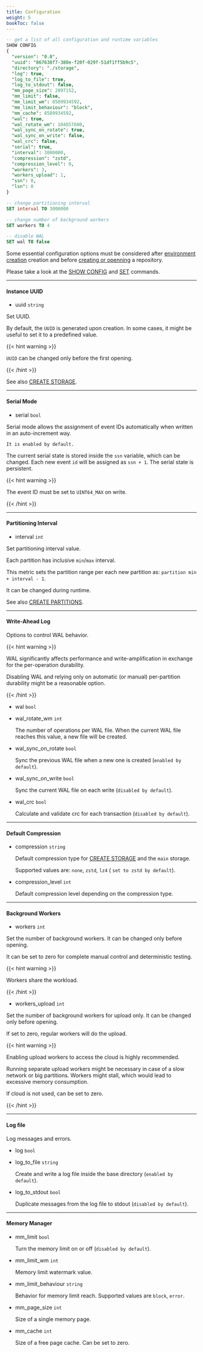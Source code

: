 ```yaml
---
title: Configuration
weight: 5
bookToc: false
---
```


```SQL
-- get a list of all configuration and runtime variables
SHOW CONFIG
{
  "version": "0.0",
  "uuid": "867638f7-380e-f20f-029f-51df1ff5b9c5",
  "directory": "./storage",
  "log": true,
  "log_to_file": true,
  "log_to_stdout": false,
  "mm_page_size": 2097152,
  "mm_limit": false,
  "mm_limit_wm": 8589934592,
  "mm_limit_behaviour": "block",
  "mm_cache": 8589934592,
  "wal": true,
  "wal_rotate_wm": 104857600,
  "wal_sync_on_rotate": true,
  "wal_sync_on_write": false,
  "wal_crc": false,
  "serial": true,
  "interval": 3000000,
  "compression": "zstd",
  "compression_level": 0,
  "workers": 3,
  "workers_upload": 1,
  "ssn": 0,
  "lsn": 0
}

-- change partitioning interval
SET interval TO 3000000

-- change number of background workers
SET workers TO 4

-- disable WAL
SET wal TO false
```

Some essential configuration options must be considered after [environment creation](/docs/tutorial/create_environment/) creation and
before [creating or openning](/docs/tutorial/open_repository/) a repository.

Please take a look at the [SHOW CONFIG](/docs/monitoring/show_config/) and [SET](/docs/system/set/) commands.

---

#### Instance UUID

- uuid `string`

Set UUID.

By default, the `UUID` is generated upon creation. In some cases, it might be useful to set it to a predefined value.

{{< hint warning >}}

`UUID` can be changed only before the first opening. 

{{< /hint >}}

See also [CREATE STORAGE](/docs/storage/create_storage/).

---

#### Serial Mode

- serial `bool`

Serial mode allows the assignment of event IDs automatically when written in an auto-increment way.

`It is enabled by default.`


The current serial state is stored inside the `ssn` variable, which can be changed.
Each new event `id` will be assigned as `ssn + 1`. The serial state is persistent.

{{< hint warning >}}

The event ID must be set to `UINT64_MAX` on write. 

{{< /hint >}}

---

#### Partitioning Interval

- interval `int`

Set partitioning interval value.

Each partition has inclusive `min`/`max` interval.

This metric sets the partition range per each new partition as:
`partition min + interval - 1`.

It can be changed during runtime.

See also [CREATE PARTITIONS](/docs/data/create/).

---

#### Write-Ahead Log

Options to control WAL behavior.

{{< hint warning >}}

WAL significantly affects performance and write-amplification in exchange for the per-operation durability.

Disabling WAL and relying only on automatic (or manual) per-partition durability might be a reasonable option.

{{< /hint >}}


- wal `bool`

- wal_rotate_wm `int`

  The number of operations per WAL file. When the current WAL file reaches this value, a new file will be created.

- wal_sync_on_rotate `bool`

  Sync the previous WAL file when a new one is created (`enabled by default`).

- wal_sync_on_write `bool`

  Sync the current WAL file on each write (`disabled by default`).

- wal_crc `bool`

  Calculate and validate crc for each transaction (`disabled by default`).

---

#### Default Compression

- compression `string`

  Default compression type for [CREATE STORAGE](/docs/storage/create_storage/) and the `main` storage.

  Supported values are: `none`, `zstd`, `lz4` ( `set to zstd by default`).

- compression_level `int`

  Default compression level depending on the compression type.

---

#### Background Workers

- workers `int`

Set the number of background workers. It can be changed only before opening.

It can be set to zero for complete manual control and deterministic testing.

{{< hint warning >}}

Workers share the workload. 

{{< /hint >}}

- workers_upload `int`

Set the number of background workers for upload only. It can be changed only before opening.

If set to zero, regular workers will do the upload.

{{< hint warning >}}

Enabling upload workers to access the cloud is highly recommended.

Running separate upload workers might be necessary in case of a slow network or big partitions.
Workers might stall, which would lead to excessive memory consumption.

If cloud is not used, can be set to zero.

{{< /hint >}}

---

#### Log file

Log messages and errors.

- log `bool`

- log_to_file `string`

  Create and write a log file inside the base directory (`enabled by default`).

- log_to_stdout `bool`

  Duplicate messages from the log file to stdout (`disabled by default`).

---

#### Memory Manager

- mm_limit `bool`

  Turn the memory limit on or off (`disabled by default`).

- mm_limit_wm `int`

  Memory limit watermark value.

- mm_limit_behaviour `string`

  Behavior for memory limit reach. Supported values are `block`, `error`.

- mm_page_size `int`

  Size of a single memory page.

- mm_cache `int`

  Size of a free page cache. Can be set to zero.
